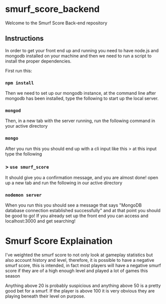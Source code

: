 # smurf_score_backend
Welcome to the Smurf Score Back-end repository

## Instructions

In order to get your front end up and running you need to have node.js 
and mongodb installed on your machine and then we need to run a script
to install the proper dependencies.

First run this:

### `npm install`

Then we need to set up our mongodb instance, at the command line after mongodb
has been installed, type the following to start up the local server.

### `mongod`

Then, in a new tab with the server running, run the following command in your active
directory

### `mongo`

After you run this you should end up with a cli input like this >
at this input type the following

### > `use smurf_score`

It should give you a confirmation message, and you are almost done!
open up a new tab and run the following in our active directory

### `nodemon server`

When you run this you should see a message that says
"MongoDB database connection established successfully"
and at that point you should be good to go! If you already set up 
the front end you can access and localhost:3000 and get searching!

# Smurf Score Explaination

I've weighted the smurf score to not only look at gameplay statistics
but also account history and level, therefore, it is possible to have a
negative smurf score, this is intended, in fact most players will have a negative
smurf score if they are of a high enough level and played a lot of games this season

Anything above 20 is probably suspicious and anything above 50 is a pretty good bet
for a smurf. If the player is above 100 it is very obvious they are playing beneath
their level on purpose.
